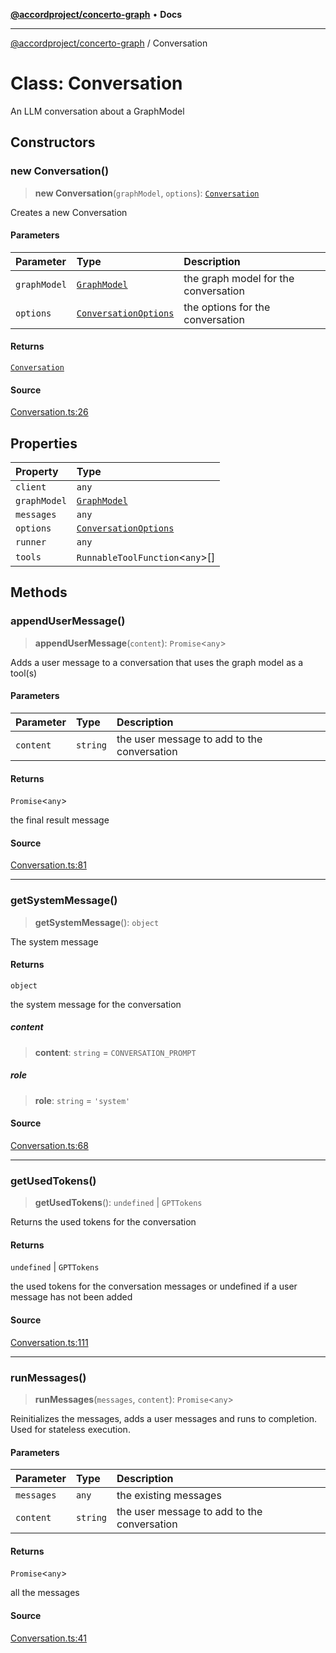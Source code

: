 [**@accordproject/concerto-graph**](../README.md) • **Docs**

***

[@accordproject/concerto-graph](../README.md) / Conversation

# Class: Conversation

An LLM conversation about a GraphModel

## Constructors

### new Conversation()

> **new Conversation**(`graphModel`, `options`): [`Conversation`](Conversation.md)

Creates a new Conversation

#### Parameters

| Parameter | Type | Description |
| :------ | :------ | :------ |
| `graphModel` | [`GraphModel`](GraphModel.md) | the graph model for the conversation |
| `options` | [`ConversationOptions`](../type-aliases/ConversationOptions.md) | the options for the conversation |

#### Returns

[`Conversation`](Conversation.md)

#### Source

[Conversation.ts:26](https://github.com/accordproject/lab-concerto-graph/blob/bb2157507ab9fc0933aed80f61ecfe646c993a37/src/Conversation.ts#L26)

## Properties

| Property | Type |
| :------ | :------ |
| `client` | `any` |
| `graphModel` | [`GraphModel`](GraphModel.md) |
| `messages` | `any` |
| `options` | [`ConversationOptions`](../type-aliases/ConversationOptions.md) |
| `runner` | `any` |
| `tools` | `RunnableToolFunction`\<`any`\>[] |

## Methods

### appendUserMessage()

> **appendUserMessage**(`content`): `Promise`\<`any`\>

Adds a user message to a conversation that uses the
graph model as a tool(s)

#### Parameters

| Parameter | Type | Description |
| :------ | :------ | :------ |
| `content` | `string` | the user message to add to the conversation |

#### Returns

`Promise`\<`any`\>

the final result message

#### Source

[Conversation.ts:81](https://github.com/accordproject/lab-concerto-graph/blob/bb2157507ab9fc0933aed80f61ecfe646c993a37/src/Conversation.ts#L81)

***

### getSystemMessage()

> **getSystemMessage**(): `object`

The system message

#### Returns

`object`

the system message for the conversation

##### content

> **content**: `string` = `CONVERSATION_PROMPT`

##### role

> **role**: `string` = `'system'`

#### Source

[Conversation.ts:68](https://github.com/accordproject/lab-concerto-graph/blob/bb2157507ab9fc0933aed80f61ecfe646c993a37/src/Conversation.ts#L68)

***

### getUsedTokens()

> **getUsedTokens**(): `undefined` \| `GPTTokens`

Returns the used tokens for the conversation

#### Returns

`undefined` \| `GPTTokens`

the used tokens for the conversation messages
or undefined if a user message has not been added

#### Source

[Conversation.ts:111](https://github.com/accordproject/lab-concerto-graph/blob/bb2157507ab9fc0933aed80f61ecfe646c993a37/src/Conversation.ts#L111)

***

### runMessages()

> **runMessages**(`messages`, `content`): `Promise`\<`any`\>

Reinitializes the messages, adds a user messages and runs
to completion. Used for stateless execution.

#### Parameters

| Parameter | Type | Description |
| :------ | :------ | :------ |
| `messages` | `any` | the existing messages |
| `content` | `string` | the user message to add to the conversation |

#### Returns

`Promise`\<`any`\>

all the messages

#### Source

[Conversation.ts:41](https://github.com/accordproject/lab-concerto-graph/blob/bb2157507ab9fc0933aed80f61ecfe646c993a37/src/Conversation.ts#L41)
